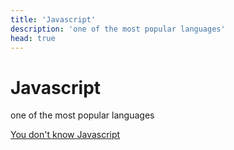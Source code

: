 ```yaml
---
title: 'Javascript'
description: 'one of the most popular languages'
head: true
---
```

# Javascript

one of the most popular languages

[You don't know Javascript](https://github.com/getify/You-Dont-Know-JS)